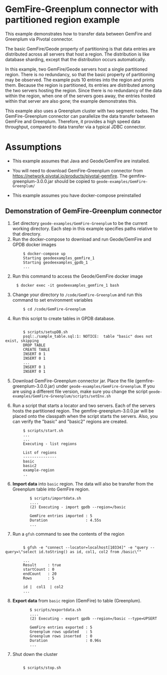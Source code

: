 <!--
Licensed to the Apache Software Foundation (ASF) under one or more
contributor license agreements.  See the NOTICE file distributed with
this work for additional information regarding copyright ownership.
The ASF licenses this file to You under the Apache License, Version 2.0
(the "License"); you may not use this file except in compliance with
the License.  You may obtain a copy of the License at

     http://www.apache.org/licenses/LICENSE-2.0

Unless required by applicable law or agreed to in writing, software
distributed under the License is distributed on an "AS IS" BASIS,
WITHOUT WARRANTIES OR CONDITIONS OF ANY KIND, either express or implied.
See the License for the specific language governing permissions and
limitations under the License.
-->

# GemFire-Greenplum connector with partitioned region example

This example demonstrates how to transfer data between GemFire and Greenplum via Pivotal connector.  

The basic GemFire/Geode property of partitioning is that data entries are distributed across all
servers that host a region.  The distribution is like database sharding, except
that the distribution occurs automatically. 

In this example, two GemFire/Geode servers host a single partitioned region.  There is no
redundancy, so that the basic property of partitioning may be observed.  The
example puts 10 entries into the region and prints them.  Because the region is
partitioned, its entries are distributed among the two servers hosting the
region.  Since there is no redundancy of the data within the region, when one
of the servers goes away, the entries hosted within that server are also gone;
the example demonstrates this.

This example also uses a Greenplum cluster with two segment nodes. The GemFire-Greenplum connector can parallelize the data transfer between GemFire and Greenplum. Therefore, it provides a high speed data throughput, compared to data transfer via a typical JDBC connector. 



# Assumptions
* This example assumes that Java and Geode/GemFire are installed. 

* You will need to download GemFire-Greenplum connector from https://network.pivotal.io/products/pivotal-gemfire.  The gemfire-greenplum-3.0.0.jar should be copied to ```geode-examples/GemFire-Greenplum/```

* This example assumes you have docker-compose preinstalled


## Demonstration of GemFire-Greenplum connector
1. Set directory ```geode-examples/GemFire-Greenplum``` to be the
current working directory.
Each step in this example specifies paths relative to that directory.
1. Run the docker-compose to download and run Geode/GemFire and GPDB docker images
```
        $ docker-compose up
        Starting geodeexamples_gemfire_1
        Starting geodeexamples_gpdb_1
        ...
```

2. Run this command to access the Geode/GemFire docker image 
```
     $ docker exec -it geodeexamples_gemfire_1 bash 
```

3. Change your directory to ```/code/GemFire-Greenplum``` and run this command to set environment variables
```
        $ cd /code/GemFire-Greenplum
```
      

4. Run this script to create tables in GPDB database.
```

        $ scripts/setupDB.sh
        psql:./sample_table.sql:1: NOTICE:  table "basic" does not exist, skipping
        DROP TABLE
        CREATE TABLE
        INSERT 0 1
        INSERT 0 1
        ...
        INSERT 0 1
        INSERT 0 1
```


5. Download GemFire-Greenplum connector jar. Place the file (gemfire-greenplum-3.0.0.jar) under ```geode-examples/GemFire-Greenplum```. If you are using a different file version, make sure you change the script ```geode-examples/GemFire-Greenplum/scripts/setEnv.sh``` 


5. Run a script that starts a locator and two servers.  Each of the servers
hosts the partitioned region.  The gemfire-greenplum-3.0.0.jar will be placed onto the
classpath when the script starts the servers. Also, you can verify the "basic" and "basic2" regions are created.

```     
        $ scripts/start.sh 
        ...
        ...
        Executing - list regions

        List of regions
        ---------------
        basic
        basic2
        example-region
        ..

```

6. **Import data** into `basic` region. The data
will also be transfer from the Greenplum table into GemFire region.

 ```       
            $ scripts/importdata.sh
            ....
            (2) Executing - import gpdb --region=/basic

            GemFire entries imported : 5
            Duration                 : 4.55s
            ...

 ```

7. Run a `gfsh` command to see the contents of the region
```

        $ gfsh -e "connect --locator=localhost[10334]" -e "query --query=\"select id.toString() as id, col1, col2 from /basic\""

        ...
        Result     : true
        startCount : 0
        endCount   : 20
        Rows       : 5

        id |  col1  | col2
        ...
```

   

8. **Export data** from `basic` region (GemFire) to table (Greenplum).

 ```       
            $ scripts/exportdata.sh
            ....
            (2) Executing - export gpdb --region=/basic --type=UPSERT

            GemFire entries exported : 5
            Greenplum rows updated   : 5
            Greenplum rows inserted  : 0
            Duration                 : 0.96s
            ...

 ```



7. Shut down the cluster
```

        $ scripts/stop.sh
```

